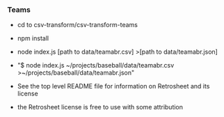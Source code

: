 ### Teams

- cd to csv-transform/csv-transform-teams
- npm install
- node index.js [path to data/teamabr.csv] >[path to data/teamabr.json]
- "$ node index.js ~/projects/baseball/data/teamabr.csv >~/projects/baseball/data/teamabr.json"

- See the top level README file for information on Retrosheet and its license
- the Retrosheet license is free to use with some attribution
